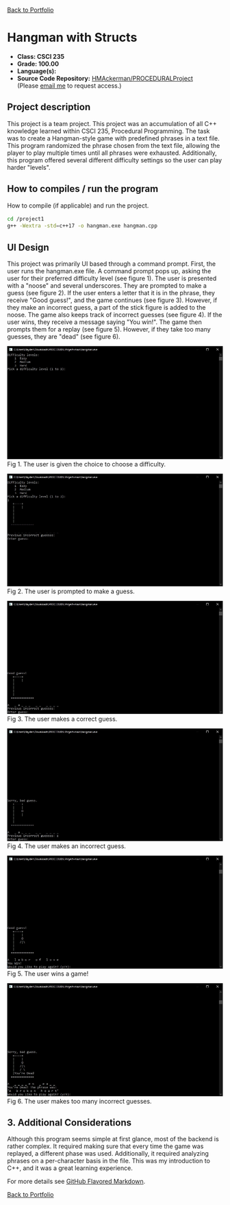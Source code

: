 [Back to Portfolio](./)

Hangman with Structs
===============

-   **Class: CSCI 235** 
-   **Grade: 100.00**
-   **Language(s):**
-   **Source Code Repository:** [HMAckerman/PROCEDURALProject](https://github.com/HMAckerman/PROCEDURALProject)  
    (Please [email me](mailto:HMAckerman@csustudent.net?subject=GitHub%20Access) to request access.)

## Project description

This project is a team project. This project was an accumulation of all C++ knowledge learned within CSCI 235, Procedural Programming. The task was to create a Hangman-style game with predefined phrases in a text file. This program randomized the phrase chosen from the text file, allowing the player to play multiple times until all phrases were exhausted. Additionally, this program offered several different difficulty settings so the user can play harder "levels".  

## How to compiles / run the program

How to compile (if applicable) and run the project.

```bash
cd /project1
g++ -Wextra -std=c++17 -o hangman.exe hangman.cpp
```

## UI Design

This project was primarily UI based through a command prompt. First, the user runs the hangman.exe file. A command prompt pops up, asking the user for their preferred difficulty level (see figure 1). The user is presented with a "noose" and several underscores. They are prompted to make a guess (see figure 2). If the user enters a letter that it is in the phrase, they receive "Good guess!", and the game continues (see figure 3). However, if they make an incorrect guess, a part of the stick figure is added to the noose. The game also keeps track of incorrect guesses (see figure 4). If the user wins, they receive a message saying "You win!". The game then prompts them for a replay (see figure 5). However, if they take too many guesses, they are "dead" (see figure 6). 

![Difficulty](images/cppfig1.jpg)
Fig 1. The user is given the choice to choose a difficulty.

![Guesses](images/cppfig2.jpg)
Fig 2. The user is prompted to make a guess.

![Correct Guess](images/cppfig3.jpg)
Fig 3. The user makes a correct guess.

![Incorrect Guess](images/cppfig4.jpg)
Fig 4. The user makes an incorrect guess.

![Win](images/cppfig5.jpg)
Fig 5. The user wins a game!

![Lose](images/cppfig6.jpg)
Fig 6. The user makes too many incorrect guesses.

## 3. Additional Considerations

Although this program seems simple at first glance, most of the backend is rather complex. It required making sure that every time the game was replayed, a different phase was used. Additionally, it required analyzing phrases on a per-character basis in the file. This was my introduction to C++, and it was a great learning experience.

For more details see [GitHub Flavored Markdown](https://guides.github.com/features/mastering-markdown/).

[Back to Portfolio](./)

